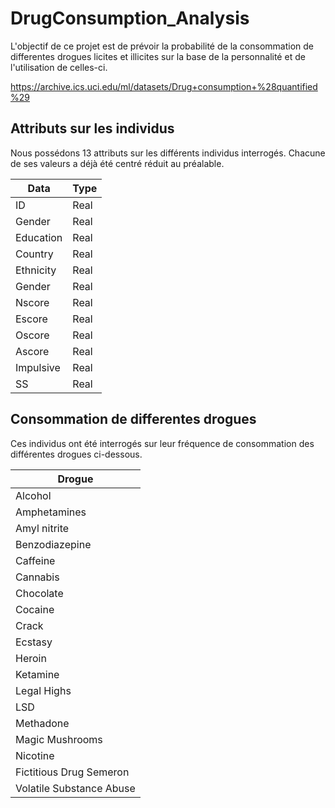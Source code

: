 # DrugConsumption_Analysis
L'objectif de ce projet est de prévoir la probabilité de la consommation de differentes drogues licites et illicites sur la base de la personnalité et de l'utilisation de celles-ci.

https://archive.ics.uci.edu/ml/datasets/Drug+consumption+%28quantified%29

## Attributs sur les individus

Nous possédons 13 attributs sur les différents individus interrogés.
Chacune de ses valeurs a déjà été centré réduit au préalable.

| Data | Type |
| ------------- | ------------- |
| ID  | Real |
| Gender | Real |
| Education | Real |
| Country | Real |
| Ethnicity | Real |
| Gender | Real |
| Nscore | Real |
| Escore | Real |
| Oscore | Real |
| Ascore | Real |
| Impulsive | Real |
| SS | Real |

## Consommation de differentes drogues

Ces individus ont été interrogés sur leur fréquence de consommation des différentes drogues ci-dessous.

| Drogue |
| ------------- |
| Alcohol |
| Amphetamines |
| Amyl nitrite | 
| Benzodiazepine |
| Caffeine |
| Cannabis |
| Chocolate  |
| Cocaine |
| Crack | 
| Ecstasy | 
| Heroin | 
| Ketamine | 
| Legal Highs | 
| LSD | 
| Methadone |
| Magic Mushrooms | 
| Nicotine | 
| Fictitious Drug Semeron | 
| Volatile Substance Abuse | 

